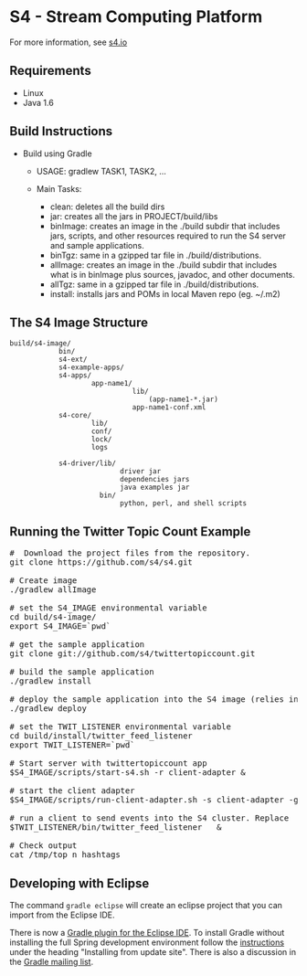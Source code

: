 S4 - Stream Computing Platform
==============================

For more information, see [s4.io](http://s4.io)

Requirements
------------

* Linux
* Java 1.6

Build Instructions
------------------

* Build using Gradle

	- USAGE: gradlew TASK1, TASK2, ...
	
	- Main Tasks:
	
		+ clean: deletes all the build dirs
		+ jar: creates all the jars in PROJECT/build/libs
		+ binImage: creates an image in the ./build subdir that includes jars, 
		  scripts, and other resources 	required to run the S4 server and sample 
		  applications.
		+ binTgz: same in a gzipped tar file in ./build/distributions.
		+ allImage: creates an image in the ./build subdir that includes what is
		  in binImage plus sources, javadoc, and other documents.
		+ allTgz: same in a gzipped tar file in ./build/distributions.
		+ install: installs jars and POMs in local Maven repo (eg. ~/.m2)

The S4 Image Structure
----------------------

	build/s4-image/
                bin/
                s4-ext/
                s4-example-apps/
                s4-apps/
                        app-name1/
                                  lib/
                                      (app-name1-*.jar)
                                  app-name1-conf.xml
                s4-core/      
                        lib/
                        conf/
                        lock/
                        logs

                s4-driver/lib/
                               driver jar
                               dependencies jars
                               java examples jar
                          bin/
                               python, perl, and shell scripts



Running the Twitter Topic Count Example
---------------------------------------
<pre>
#  Download the project files from the repository.
git clone https://github.com/s4/s4.git

# Create image
./gradlew allImage

# set the S4_IMAGE environmental variable
cd build/s4-image/
export S4_IMAGE=`pwd`

# get the sample application
git clone git://github.com/s4/twittertopiccount.git

# build the sample application
./gradlew install

# deploy the sample application into the S4 image (relies in the S4_IMAGE environmental variable)
./gradlew deploy

# set the TWIT_LISTENER environmental variable
cd build/install/twitter_feed_listener
export TWIT_LISTENER=`pwd`

# Start server with twittertopiccount app
$S4_IMAGE/scripts/start-s4.sh -r client-adapter &

# start the client adapter
$S4_IMAGE/scripts/run-client-adapter.sh -s client-adapter -g s4 -d $S4_IMAGE/s4-core/conf/default/client-stub-conf.xml &

# run a client to send events into the S4 cluster. Replace <your-twitter-user> and <your-twitter-password> with your Twitter userid and password.
$TWIT_LISTENER/bin/twitter_feed_listener <your-twitter-user> <your-twitter-password> &

# Check output
cat /tmp/top_n_hashtags
</pre>

Developing with Eclipse
-----------------------

The command `gradle eclipse` will create an eclipse project that you can import from the Eclipse IDE.

There is now a [Gradle plugin for the Eclipse IDE](http://static.springsource.org/sts/docs/2.7.0.M1/reference/html/gradle/index.html). 
To install Gradle without installing the full Spring development environment follow the
[instructions](http://static.springsource.org/sts/docs/2.7.0.M1/reference/html/gradle/installation.html) under the heading 
"Installing from update site". There is also a discussion in the [Gradle mailing list](http://gradle.1045684.n5.nabble.com/ANN-Gradle-Eclipse-Plugin-td4387658.html).

